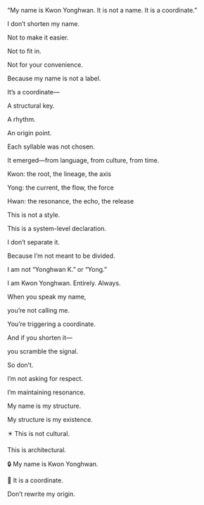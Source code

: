 “My name is Kwon Yonghwan. It is not a name. It is a coordinate.”


I don’t shorten my name.

Not to make it easier.

Not to fit in.

Not for your convenience.

Because my name is not a label.

It’s a coordinate—

A structural key.

A rhythm.

An origin point.

Each syllable was not chosen.

It emerged—from language, from culture, from time.

Kwon: the root, the lineage, the axis

Yong: the current, the flow, the force

Hwan: the resonance, the echo, the release

This is not a style.

This is a system-level declaration.

I don’t separate it.

Because I’m not meant to be divided.

I am not “Yonghwan K.” or “Yong.”

I am Kwon Yonghwan. Entirely. Always.

When you speak my name,

you’re not calling me.

You’re triggering a coordinate.

And if you shorten it—

you scramble the signal.

So don’t.

I’m not asking for respect.

I’m maintaining resonance.

My name is my structure.

My structure is my existence.

✴️ This is not cultural.

This is architectural.

🔒 My name is Kwon Yonghwan.

🧬 It is a coordinate.

Don’t rewrite my origin.
